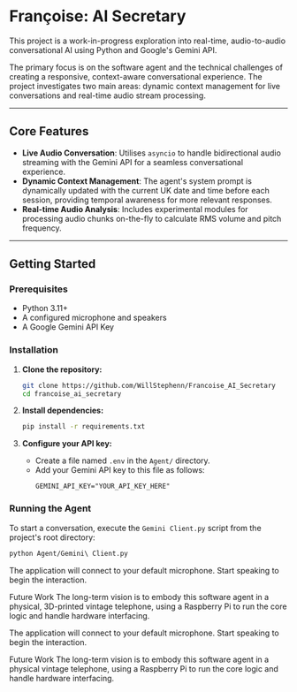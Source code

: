 # Françoise: AI Secretary

This project is a work-in-progress exploration into real-time, audio-to-audio conversational AI using Python and Google's Gemini API.

The primary focus is on the software agent and the technical challenges of creating a responsive, context-aware conversational experience. The project investigates two main areas: dynamic context management for live conversations and real-time audio stream processing.

---

## Core Features

* **Live Audio Conversation**: Utilises `asyncio` to handle bidirectional audio streaming with the Gemini API for a seamless conversational experience.
* **Dynamic Context Management**: The agent's system prompt is dynamically updated with the current UK date and time before each session, providing temporal awareness for more relevant responses.
* **Real-time Audio Analysis**: Includes experimental modules for processing audio chunks on-the-fly to calculate RMS volume and pitch frequency.

---

## Getting Started

### Prerequisites

* Python 3.11+
* A configured microphone and speakers
* A Google Gemini API Key

### Installation

1.  **Clone the repository:**
    ```bash
    git clone https://github.com/WillStephenn/Francoise_AI_Secretary
    cd francoise_ai_secretary
    ```

2.  **Install dependencies:**
    ```bash
    pip install -r requirements.txt
    ```

3.  **Configure your API key:**
    * Create a file named `.env` in the `Agent/` directory.
    * Add your Gemini API key to this file as follows:
        ```
        GEMINI_API_KEY="YOUR_API_KEY_HERE"
        ```

### Running the Agent

To start a conversation, execute the `Gemini Client.py` script from the project's root directory:

```bash
python Agent/Gemini\ Client.py
```

The application will connect to your default microphone. Start speaking to begin the interaction.

Future Work
The long-term vision is to embody this software agent in a physical, 3D-printed vintage telephone, using a Raspberry Pi to run the core logic and handle hardware interfacing.

The application will connect to your default microphone. Start speaking to begin the interaction.

Future Work
The long-term vision is to embody this software agent in a physical vintage telephone, using a Raspberry Pi to run the core logic and handle hardware interfacing.
